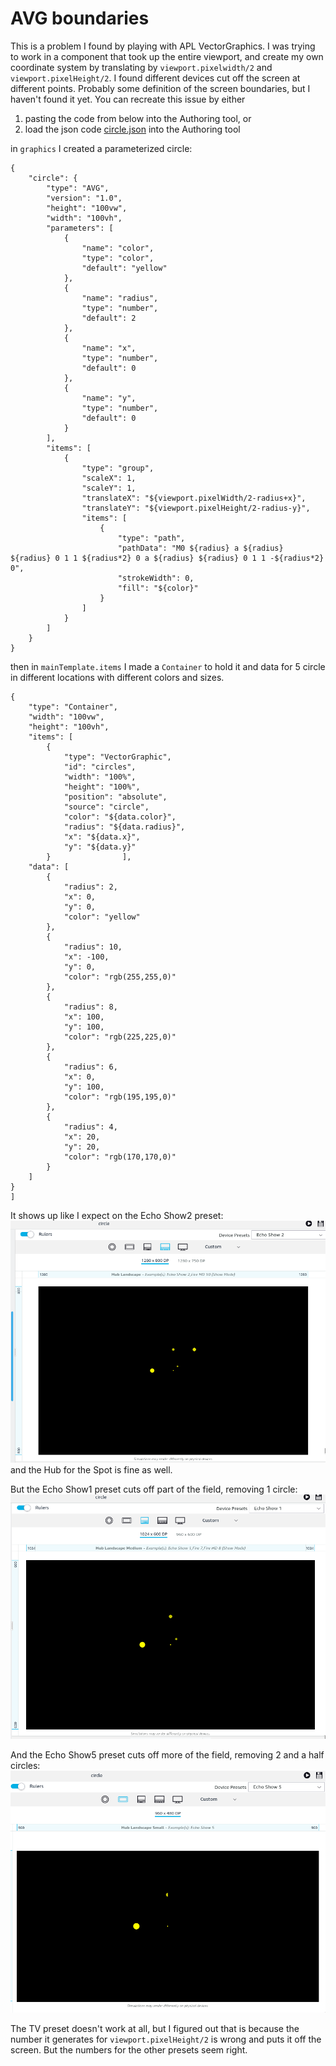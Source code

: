 # AVG boundaries
This is a problem I found by playing with APL VectorGraphics. I was trying to work in a component that took up the entire viewport, and create my own coordinate system by translating by `viewport.pixelwidth/2` and `viewport.pixelHeight/2`.  I found different devices cut off the screen at different points.  Probably some definition of the screen boundaries, but I haven't found it yet. You can recreate this issue by either
1) pasting the code from below into the Authoring tool, or
2) load the json code [circle.json](circle.json ) into the Authoring tool

in `graphics` I created a parameterized circle:
```
{
    "circle": {
        "type": "AVG",
        "version": "1.0",
        "height": "100vw",
        "width": "100vh",
        "parameters": [
            {
                "name": "color",
                "type": "color",
                "default": "yellow"
            },
            {
                "name": "radius",
                "type": "number",
                "default": 2
            },
            {
                "name": "x",
                "type": "number",
                "default": 0
            },
            {
                "name": "y",
                "type": "number",
                "default": 0
            }
        ],
        "items": [
            {
                "type": "group",
                "scaleX": 1,
                "scaleY": 1,
                "translateX": "${viewport.pixelWidth/2-radius+x}",
                "translateY": "${viewport.pixelHeight/2-radius-y}",
                "items": [
                    {
                        "type": "path",
                        "pathData": "M0 ${radius} a ${radius} ${radius} 0 1 1 ${radius*2} 0 a ${radius} ${radius} 0 1 1 -${radius*2} 0",
                        "strokeWidth": 0,
                        "fill": "${color}"
                    }
                ]
            }
        ]
    }
}
```

then in `mainTemplate.items` I made a `Container` to hold it and data for 5 circle in different locations with different colors and sizes.
```
{
    "type": "Container",
    "width": "100vw",
    "height": "100vh",
    "items": [
        {
            "type": "VectorGraphic",
            "id": "circles",
            "width": "100%",
            "height": "100%",
            "position": "absolute",
            "source": "circle",
            "color": "${data.color}",
            "radius": "${data.radius}",
            "x": "${data.x}",
            "y": "${data.y}"
        }                ],
    "data": [
        {
            "radius": 2,
            "x": 0,
            "y": 0,
            "color": "yellow"
        },
        {
            "radius": 10,
            "x": -100,
            "y": 0,
            "color": "rgb(255,255,0)"
        },
        {
            "radius": 8,
            "x": 100,
            "y": 100,
            "color": "rgb(225,225,0)"
        },
        {
            "radius": 6,
            "x": 0,
            "y": 100,
            "color": "rgb(195,195,0)"
        },
        {
            "radius": 4,
            "x": 20,
            "y": 20,
            "color": "rgb(170,170,0)"
        }
    ]
}
]
```


It shows up like I expect on the Echo Show2 preset:
![Echo Show2 screenshot](echoShow2.png)
and the Hub for the Spot is fine as well.


But the Echo Show1 preset cuts off part of the field, removing 1 circle:
![Echo Show1 screenshot](echoShow1.png)


And the Echo Show5 preset cuts off more of the field, removing 2 and a half circles:
![Echo Show5 screenshot](echoShow5.png)


The TV preset doesn't work at all, but I figured out that is because the number it generates for `viewport.pixelHeight/2` is wrong and puts it off the screen.  But the numbers for the other presets seem right.

